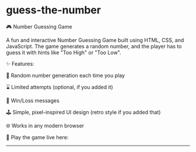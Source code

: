 # guess-the-number
🎮 Number Guessing Game

A fun and interactive Number Guessing Game built using HTML, CSS, and JavaScript.
The game generates a random number, and the player has to guess it with hints like "Too High" or "Too Low".

✨ Features:

🎲 Random number generation each time you play

⌛ Limited attempts (optional, if you added it)

🎉 Win/Loss messages

🕹 Simple, pixel-inspired UI design (retro style if you added that)

🌐 Works in any modern browser


🔗 Play the game live here: 


---
